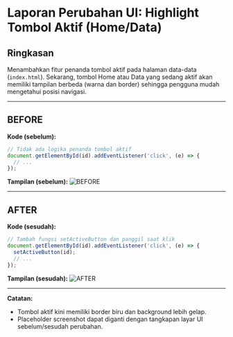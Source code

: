 # Laporan Perubahan UI: Highlight Tombol Aktif (Home/Data)

## Ringkasan
Menambahkan fitur penanda tombol aktif pada halaman data-data (`index.html`). Sekarang, tombol Home atau Data yang sedang aktif akan memiliki tampilan berbeda (warna dan border) sehingga pengguna mudah mengetahui posisi navigasi.

---

## BEFORE

**Kode (sebelum):**
```javascript
// Tidak ada logika penanda tombol aktif
document.getElementById(id).addEventListener('click', (e) => {
  // ...
});
```

**Tampilan (sebelum):**
![BEFORE](placeholder_screenshot_before.png)

---

## AFTER

**Kode (sesudah):**
```javascript
// Tambah fungsi setActiveButton dan panggil saat klik
document.getElementById(id).addEventListener('click', (e) => {
  setActiveButton(id);
  // ...
});
```

**Tampilan (sesudah):**
![AFTER](placeholder_screenshot_after.png)

---

**Catatan:**
- Tombol aktif kini memiliki border biru dan background lebih gelap.
- Placeholder screenshot dapat diganti dengan tangkapan layar UI sebelum/sesudah perubahan.
